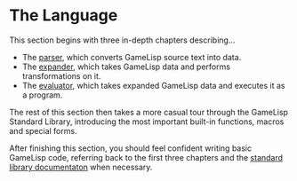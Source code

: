# The Language

This section begins with three in-depth chapters describing...
- The [parser](syntax-and-types.md), which converts GameLisp source text into data.
- The [expander](macros.md), which takes GameLisp data and performs transformations on it.
- The [evaluator](evaluation.md), which takes expanded GameLisp data and executes it as a program.

The rest of this section then takes a more casual tour through the GameLisp Standard Library, 
introducing the most important built-in functions, macros and special forms.

After finishing this section, you should feel confident writing basic GameLisp code, referring 
back to the first three chapters and the [standard library documentaton](../std/) when necessary.
